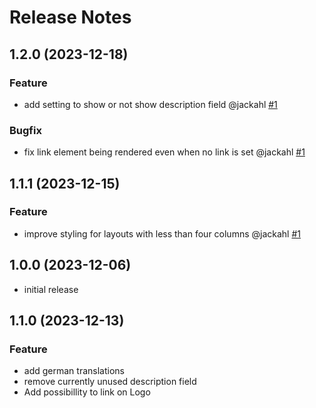 # Release Notes

<!-- You should *NOT* be adding new change log entries to this file.
     You should create a file in the news directory instead.
     For helpful instructions, please see:
     https://6.docs.plone.org/contributing/index.html?highlight=towncrier#change-log-entry
-->

<!-- towncrier release notes start -->

## 1.2.0 (2023-12-18)

### Feature

- add setting to show or not show description field @jackahl [#1](https://github.com/kitconcept/volto-logos-block/pull/1)

### Bugfix

- fix link element being rendered even when no link is set @jackahl [#1](https://github.com/kitconcept/volto-logos-block/pull/1)

## 1.1.1 (2023-12-15)

### Feature

- improve styling for layouts with less than four columns @jackahl [#1](https://github.com/kitconcept/volto-logos-block/pull/1)

## 1.0.0 (2023-12-06)

- initial release

## 1.1.0 (2023-12-13)

### Feature

- add german translations
- remove currently unused description field
- Add possibillity to link on Logo
